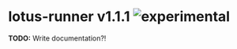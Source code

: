
# lotus-runner v1.1.1 ![experimental](https://img.shields.io/badge/stability-experimental-EC5315.svg?style=flat)

**TODO:** Write documentation?!
